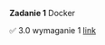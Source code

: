 **Zadanie 1** Docker

✅ 3.0 wymaganie 1 [link](https://github.com/Strus01/e-biznes-2024/tree/main/zadanie1)